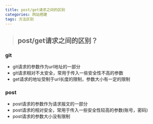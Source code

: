```yaml
---
title: post/get请求之间的区别
categories: 网站搭建
tags: 方法区别
---
```


>## post/get请求之间的区别？

### git
+ git请求的参数作为url地址的一部分
+ git请求相对不太安全，常用于传入一些安全性不高的参数
+ get请求的地址受制于url长度的限制，参数大小有一定的限制

### post
+ post请求的参数作为请求报文的一部分
+ post请求的相对安全，常用于传入一些安全性较高的参数(账号，密码)
+ post请求的参数大小没有限制